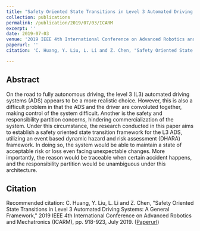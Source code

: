 ```yaml
---
title: "Safety Oriented State Transitions in Level 3 Automated Driving Systems: A General Framework"
collection: publications
permalink: /publication/2019/07/03/ICARM
excerpt: ''
date: 2019-07-03
venue: '2019 IEEE 4th International Conference on Advanced Robotics and Mechatronics (ICARM)'
paperurl: ''
citation: 'C. Huang, Y. Liu, L. Li and Z. Chen, "Safety Oriented State Transitions in Level 3 Automated Driving Systems: A General Framework," 2019 IEEE 4th International Conference on Advanced Robotics and Mechatronics (ICARM), pp. 918-923, July 2019.'

---
```

## Abstract
On the road to fully autonomous driving, the level 3 (L3) automated driving systems (ADS) appears to be a more realistic choice. However, this is also a difficult problem in that the ADS and the driver are convoluted together, making control of the system difficult. Another is the safety and responsibility partition concerns, hindering commercialization of the system. Under this circumstance, the research conducted in this paper aims to establish a safety oriented state transition framework for the L3 ADS, utilizing an event based dynamic hazard and risk assessment (DHARA) framework. In doing so, the system would be able to maintain a state of acceptable risk or loss even facing unexpectable changes. More importantly, the reason would be traceable when certain accident happens, and the responsibility partition would be unambiguous under this architecture.

## Citation
Recommended citation: C. Huang, Y. Liu, L. Li and Z. Chen, "Safety Oriented State Transitions in Level 3 Automated Driving Systems: A General Framework," 2019 IEEE 4th International Conference on Advanced Robotics and Mechatronics (ICARM), pp. 918-923, July 2019. ([Paperurl](https://ieeexplore.ieee.org/abstract/document/8833761))
